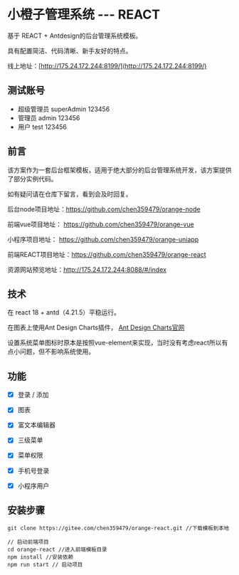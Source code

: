 # 小橙子管理系统 --- REACT

基于 REACT + Antdesign的后台管理系统模板。

具有配置简洁、代码清晰、新手友好的特点。

线上地址：[http://175.24.172.244:8199/](http://175.24.172.244:8199/)

## 测试账号
- 超级管理员  superAdmin  123456 
- 管理员          admin             123456
- 用户              test                 123456

## 前言

该方案作为一套后台框架模板，适用于绝大部分的后台管理系统开发，该方案提供了部分实例代码。

如有疑问请在仓库下留言，看到会及时回复。

后台node项目地址：https://github.com/chen359479/orange-node

前端vue项目地址：  https://github.com/chen359479/orange-vue

小程序项目地址：    https://github.com/chen359479/orange-uniapp

前端REACT项目地址：https://github.com/chen359479/orange-react

资源网站预览地址：http://175.24.172.244:8088/#/index


## 技术

在 react 18  + antd（4.21.5）平稳运行。

在图表上使用Ant Design Charts插件， [Ant Design Charts官网](https://charts.ant.design/zh)



设置系统菜单图标时原本是按照vue-element来实现，当时没有考虑react所以有点小问题，但不影响系统使用。

## 功能

- [x] 登录 / 添加

- [x] 图表

- [x] 富文本编辑器

- [x] 三级菜单

- [x] 菜单权限 

- [x] 手机号登录

- [x] 小程序用户

  

## 安装步骤

```
git clone https://gitee.com/chen359479/orange-react.git //下载模板到本地

// 启动前端项目
cd orange-react //进入前端模板目录
npm install //安装依赖
npm run start // 启动项目

```



